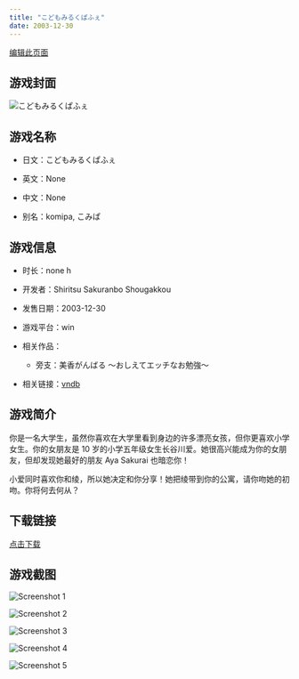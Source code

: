 ```yaml
---
title: "こどもみるくぱふぇ"
date: 2003-12-30
---
```

[编辑此页面](https://github.com/ACG-3/ADV3-source/blob/main/source/_posts/%E3%81%93%E3%81%A9%E3%82%82%E3%81%BF%E3%82%8B%E3%81%8F%E3%81%B1%E3%81%B5%E3%81%87.md)

## 游戏封面

![こどもみるくぱふぇ](https%3A//pan.timero.xyz/onedrive/img_lib_001/%E3%81%93%E3%81%A9%E3%82%82%E3%81%BF%E3%82%8B%E3%81%8F%E3%81%B1%E3%81%B5%E3%81%87_cover.avif)


## 游戏名称

- 日文：こどもみるくぱふぇ
- 英文：None
- 中文：None

- 别名：komipa, こみぱ


## 游戏信息

- 时长：none h
- 开发者：Shiritsu Sakuranbo Shougakkou
- 发售日期：2003-12-30
- 游戏平台：win
- 相关作品：
   - 旁支：美香がんばる ～おしえてエッチなお勉強～

- 相关链接：[vndb](https://vndb.org/v4244)


## 游戏简介

你是一名大学生，虽然你喜欢在大学里看到身边的许多漂亮女孩，但你更喜欢小学女生。你的女朋友是 10 岁的小学五年级女生长谷川爱。她很高兴能成为你的女朋友，但却发现她最好的朋友 Aya Sakurai 也暗恋你！

小爱同时喜欢你和绫，所以她决定和你分享！她把绫带到你的公寓，请你吻她的初吻。你将何去何从？


## 下载链接

[点击下载](https://pan.timero.xyz/onedrive/adv_lib_001/%E3%81%93%E3%81%A9%E3%82%82%E3%81%BF%E3%82%8B%E3%81%8F%E3%81%B1%E3%81%B5%E3%81%87)


## 游戏截图


![Screenshot 1](https%3A//pan.timero.xyz/onedrive/img_lib_001/%E3%81%93%E3%81%A9%E3%82%82%E3%81%BF%E3%82%8B%E3%81%8F%E3%81%B1%E3%81%B5%E3%81%87_Screenshot_1.avif)

![Screenshot 2](https%3A//pan.timero.xyz/onedrive/img_lib_001/%E3%81%93%E3%81%A9%E3%82%82%E3%81%BF%E3%82%8B%E3%81%8F%E3%81%B1%E3%81%B5%E3%81%87_Screenshot_2.avif)

![Screenshot 3](https%3A//pan.timero.xyz/onedrive/img_lib_001/%E3%81%93%E3%81%A9%E3%82%82%E3%81%BF%E3%82%8B%E3%81%8F%E3%81%B1%E3%81%B5%E3%81%87_Screenshot_3.avif)

![Screenshot 4](https%3A//pan.timero.xyz/onedrive/img_lib_001/%E3%81%93%E3%81%A9%E3%82%82%E3%81%BF%E3%82%8B%E3%81%8F%E3%81%B1%E3%81%B5%E3%81%87_Screenshot_4.avif)

![Screenshot 5](https%3A//pan.timero.xyz/onedrive/img_lib_001/%E3%81%93%E3%81%A9%E3%82%82%E3%81%BF%E3%82%8B%E3%81%8F%E3%81%B1%E3%81%B5%E3%81%87_Screenshot_5.avif)

